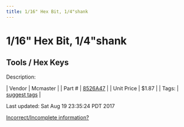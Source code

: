 ```yaml
---
title: 1/16" Hex Bit, 1/4"shank
---
```


# 1/16" Hex Bit, 1/4"shank
## Tools / Hex Keys
Description: 	 

| Vendor | Mcmaster | 
| Part # | [8526A47](https://www.mcmaster.com/#8526A47) | 
| Unit Price | $1.87 | 
| Tags: | [suggest tags](https://docs.google.com/forms/d/e/1FAIpQLSeWyY8v3RgOty-MyWmh9U0iivNYN_molChYyS-0U-o-kOAv_g/viewform) | 

Last updated: Sat Aug 19 23:35:24 PDT 2017

 [Incorrect/Incomplete information?](https://docs.google.com/forms/d/e/1FAIpQLSeWyY8v3RgOty-MyWmh9U0iivNYN_molChYyS-0U-o-kOAv_g/viewform)
